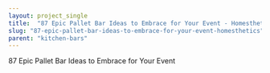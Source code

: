 ```yaml
---
layout: project_single
title:  "87 Epic Pallet Bar Ideas to Embrace for Your Event - Homesthetics"
slug: "87-epic-pallet-bar-ideas-to-embrace-for-your-event-homesthetics"
parent: "kitchen-bars"
---
```

87 Epic Pallet Bar Ideas to Embrace for Your Event